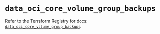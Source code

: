 # `data_oci_core_volume_group_backups`

Refer to the Terraform Registry for docs: [`data_oci_core_volume_group_backups`](https://registry.terraform.io/providers/oracle/oci/6.18.0/docs/data-sources/core_volume_group_backups).
